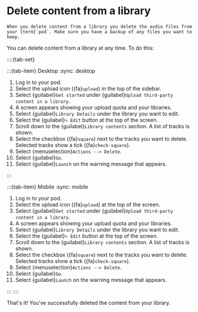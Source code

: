 # Delete content from a library

```{warning}
When you delete content from a library you delete the audio files from your {term}`pod`. Make sure you have a backup of any files you want to keep.
```

You can delete content from a library at any time. To do this:

::::{tab-set}

:::{tab-item} Desktop
:sync: desktop

1. Log in to your pod.
2. Select the upload icon ({fa}`upload`) in the top of the sidebar.
3. Select {guilabel}`Get started` under {guilabel}`Upload third-party content in a library`.
4. A screen appears showing your upload quota and your libraries.
5. Select {guilabel}`Library Details` under the library you want to edit.
6. Select the {guilabel}`✎ Edit` button at the top of the screen.
7. Scroll down to the {guilabel}`Library contents` section. A list of tracks is shown.
8. Select the checkbox ({fa}`square`) next to the tracks you want to delete. Selected tracks show a tick ({fa}`check-square`).
9. Select {menuselection}`Actions --> Delete`.
10. Select {guilabel}`Go`.
11. Select {guilabel}`Launch` on the warning message that appears.

:::

:::{tab-item} Mobile
:sync: mobile

1. Log in to your pod.
2. Select the upload icon ({fa}`upload`) at the top of the screen.
3. Select {guilabel}`Get started` under {guilabel}`Upload third-party content in a library`.
4. A screen appears showing your upload quota and your libraries.
5. Select {guilabel}`Library Details` under the library you want to edit.
6. Select the {guilabel}`✎ Edit` button at the top of the screen.
7. Scroll down to the {guilabel}`Library contents` section. A list of tracks is shown.
8. Select the checkbox ({fa}`square`) next to the tracks you want to delete. Selected tracks show a tick ({fa}`check-square`).
9. Select {menuselection}`Actions --> Delete`.
10. Select {guilabel}`Go`.
11. Select {guilabel}`Launch` on the warning message that appears.

:::
::::

That's it! You've successfully deleted the content from your library.
